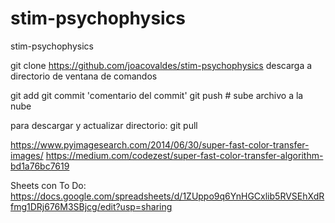 # stim-psychophysics
stim-psychophysics


git clone https://github.com/joacovaldes/stim-psychophysics descarga a directorio de ventana de comandos

git add <Nombre de archivo>
git commit 'comentario del commit'
git push   # sube archivo a la nube

para descargar y actualizar directorio:
git pull



https://www.pyimagesearch.com/2014/06/30/super-fast-color-transfer-images/
https://medium.com/codezest/super-fast-color-transfer-algorithm-bd1a76bc7619

Sheets con To Do:
https://docs.google.com/spreadsheets/d/1ZUppo9q6YnHGCxlib5RVSEhXdRfmg1DRj676M3SBjcg/edit?usp=sharing
